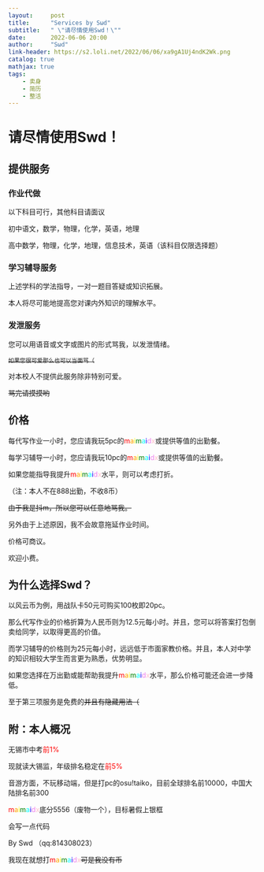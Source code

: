 ```yaml
---
layout:     post
title:      "Services by Sωd"
subtitle:   " \"请尽情使用Swd！\""
date:       2022-06-06 20:00
author:     "Sωd"
link-header: https://s2.loli.net/2022/06/06/xa9gA1Uj4ndK2Wk.png
catalog: true
mathjax: true
tags:
    - 卖身
    - 简历
    - 整活
---
```


# 请尽情使用Swd！
## 提供服务
### 作业代做
以下科目可行，其他科目请面议

初中语文，数学，物理，化学，英语，地理

高中数学，物理，化学，地理，信息技术，英语（该科目仅限选择题）



### 学习辅导服务
上述学科的学法指导，一对一题目答疑或知识拓展。

本人将尽可能地提高您对课内外知识的理解水平。



### 发泄服务
您可以用语音或文字或图片的形式骂我，以发泄情绪。

<strike><small>如果您很可爱那么也可以当面骂（</small></strike>

对本校人不提供此服务除非特别可爱。

<strike>骂完请摸摸哟</strike>

<font></font>

## 价格
每代写作业一小时，您应请我玩5pc的<font color=red>m</font><font color=orange>a</font><font color=yellow>i</font><font color=green>m</font><font color=aqua>a</font><font color=blue>i</font><font color=violet>d</font><font color=pink>x</font>或提供等值的出勤餐。


每学习辅导一小时，您应请我玩10pc的<font color=red>m</font><font color=orange>a</font><font color=yellow>i</font><font color=green>m</font><font color=aqua>a</font><font color=blue>i</font><font color=violet>d</font><font color=pink>x</font>或提供等值的出勤餐。

如果您能指导我提升<font color=red>m</font><font color=orange>a</font><font color=yellow>i</font><font color=green>m</font><font color=aqua>a</font><font color=blue>i</font><font color=violet>d</font><font color=pink>x</font>水平，则可以考虑打折。

（注：本人不在888出勤，不收8币）

<strike>由于我是抖m，所以您可以任意地骂我。</strike>

另外由于上述原因，我不会故意拖延作业时间。

价格可商议。

欢迎小费。



## 为什么选择Swd？
以风云币为例，用战队卡50元可购买100枚即20pc。

那么代写作业的价格折算为人民币则为12.5元每小时。并且，您可以将答案打包倒卖给同学，以取得更高的价值。

而学习辅导的价格则为25元每小时，远远低于市面家教价格。并且，本人对中学的知识相较大学生而言更为熟悉，优势明显。

如果您选择在万出勤或能帮助我提升<font color=red>m</font><font color=orange>a</font><font color=yellow>i</font><font color=green>m</font><font color=aqua>a</font><font color=blue>i</font><font color=violet>d</font><font color=pink>x</font>水平，那么价格可能还会进一步降低。

至于第三项服务是免费的<strike>并且有隐藏用法（</strike>



## 附：本人概况
无锡市中考<font color=red>前1%</font>

现就读大锡监，年级排名稳定在<font color=red>前5%</font>

音游方面，不玩移动端，但是打pc的osu!taiko，目前全球排名前10000，中国大陆排名前300

<font color=red>m</font><font color=orange>a</font><font color=yellow>i</font><font color=green>m</font><font color=aqua>a</font><font color=blue>i</font><font color=violet>d</font><font color=pink>x</font>底分5556（废物一个），目标暑假上银框

会写一点代码



By Swd （qq:814308023）



我现在就想打<font color=red>m</font><font color=orange>a</font><font color=yellow>i</font><font color=green>m</font><font color=aqua>a</font><font color=blue>i</font><font color=violet>d</font><font color=pink>x</font><strike>可是我没有币</strike>